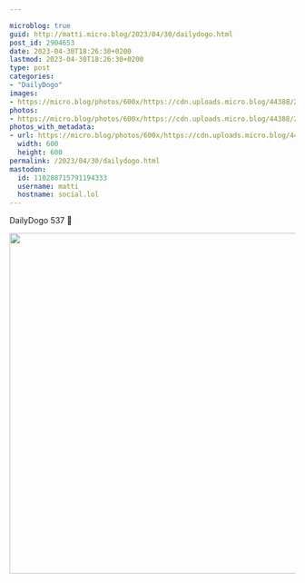 ```yaml
---

microblog: true
guid: http://matti.micro.blog/2023/04/30/dailydogo.html
post_id: 2904653
date: 2023-04-30T18:26:30+0200
lastmod: 2023-04-30T18:26:30+0200
type: post
categories:
- "DailyDogo"
images:
- https://micro.blog/photos/600x/https://cdn.uploads.micro.blog/44388/2023/8e75a91acb.jpg
photos:
- https://micro.blog/photos/600x/https://cdn.uploads.micro.blog/44388/2023/8e75a91acb.jpg
photos_with_metadata:
- url: https://micro.blog/photos/600x/https://cdn.uploads.micro.blog/44388/2023/8e75a91acb.jpg
  width: 600
  height: 600
permalink: /2023/04/30/dailydogo.html
mastodon:
  id: 110288715791194333
  username: matti
  hostname: social.lol
---
```

DailyDogo 537 🐶

<img src="/media/uploads/2023/8e75a91acb.jpg" width="600" height="600" alt="" />
